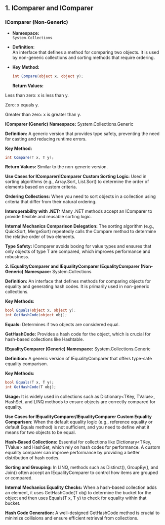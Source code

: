 ## 1. IComparer and IComparer<T>

### IComparer (Non-Generic)
- **Namespace:**  
  `System.Collections`
- **Definition:**  
  An interface that defines a method for comparing two objects. It is used by non-generic collections and sorting methods that require ordering.
- **Key Method:**  
  ```csharp
  int Compare(object x, object y);
  ```

  **Return Values:**

Less than zero: x is less than y.

Zero: x equals y.

Greater than zero: x is greater than y.

**IComparer<T> (Generic)**
**Namespace:**
System.Collections.Generic

**Definition:**
A generic version that provides type safety, preventing the need for casting and reducing runtime errors.

**Key Method:**

```csharp
int Compare(T x, T y);
```
**Return Values:**
Similar to the non-generic version.

**Use Cases for IComparer/IComparer<T>
Custom Sorting Logic:**
Used in sorting algorithms (e.g., Array.Sort, List<T>.Sort) to determine the order of elements based on custom criteria.

**Ordering Collections:**
When you need to sort objects in a collection using criteria that differ from their natural ordering.

**Interoperability with .NET:**
Many .NET methods accept an IComparer<T> to provide flexible and reusable sorting logic.

**Internal Mechanics
Comparison Delegation:**
The sorting algorithm (e.g., QuickSort, MergeSort) repeatedly calls the Compare method to determine the relative order of two elements.

**Type Safety:**
IComparer<T> avoids boxing for value types and ensures that only objects of type T are compared, which improves performance and robustness.

**2. IEqualityComparer and IEqualityComparer<T>
IEqualityComparer (Non-Generic)**
**Namespace:**
System.Collections

**Definition:**
An interface that defines methods for comparing objects for equality and generating hash codes. It is primarily used in non-generic collections.

**Key Methods:**

```csharp
bool Equals(object x, object y);
int GetHashCode(object obj);
```
**Equals:**
Determines if two objects are considered equal.

**GetHashCode:**
Provides a hash code for the object, which is crucial for hash-based collections like Hashtable.

**IEqualityComparer<T> (Generic)**
**Namespace:**
System.Collections.Generic

**Definition:**
A generic version of IEqualityComparer that offers type-safe equality comparison.

**Key Methods:**

```csharp
bool Equals(T x, T y);
int GetHashCode(T obj);
```
**Usage:**
It is widely used in collections such as Dictionary<TKey, TValue>, HashSet<T>, and LINQ methods to ensure objects are correctly compared for equality.

**Use Cases for IEqualityComparer/IEqualityComparer<T>
Custom Equality Comparison:**
When the default equality logic (e.g., reference equality or default Equals method) is not sufficient, and you need to define what it means for two objects to be equal.

**Hash-Based Collections:**
Essential for collections like Dictionary<TKey, TValue> and HashSet<T>, which rely on hash codes for performance. A custom equality comparer can improve performance by providing a better distribution of hash codes.

**Sorting and Grouping:**
In LINQ, methods such as Distinct(), GroupBy(), and Join() often accept an IEqualityComparer<T> to control how items are grouped or compared.

**Internal Mechanics
Equality Checks:**
When a hash-based collection adds an element, it uses GetHashCode(T obj) to determine the bucket for the object and then uses Equals(T x, T y) to check for equality within that bucket.

**Hash Code Generation:**
A well-designed GetHashCode method is crucial to minimize collisions and ensure efficient retrieval from collections.
